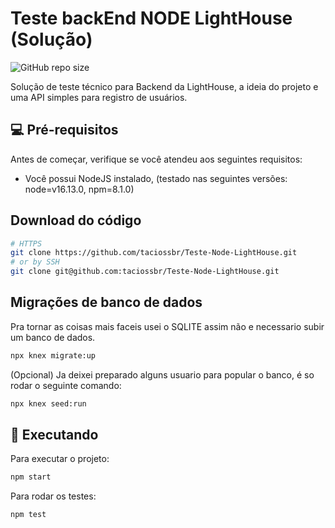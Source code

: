# Teste backEnd NODE LightHouse (Solução)

![GitHub repo size](https://img.shields.io/github/repo-size/taciossbr/Teste-Node-LightHouse?style=for-the-badge)

Solução de teste técnico para Backend da LightHouse, a ideia do projeto e uma API simples para registro de usuários.

## 💻 Pré-requisitos

Antes de começar, verifique se você atendeu aos seguintes requisitos:
* Você possui NodeJS instalado, (testado nas seguintes versões: node=v16.13.0, npm=8.1.0)

## Download do código

```bash
# HTTPS
git clone https://github.com/taciossbr/Teste-Node-LightHouse.git
# or by SSH
git clone git@github.com:taciossbr/Teste-Node-LightHouse.git
```

## Migrações de banco de dados

Pra tornar as coisas mais faceis usei o SQLITE assim não e necessario subir um banco de dados.

```bash
npx knex migrate:up
```

(Opcional) Ja deixei preparado alguns usuario para popular o banco, é so rodar o seguinte comando:

```bash
npx knex seed:run  
```

## 🚀 Executando

Para executar o projeto:

```bash
npm start
```

Para rodar os testes:

```
npm test
```
